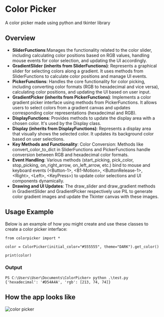 # Color Picker

A color picker made using python and tkinter library

## Overview

- **SliderFunctions**:Manages the functionality related to the color slider, including calculating color positions based on RGB values, handling mouse events for color selection, and updating the UI accordingly.
- **GradientSlider (inherits from SliderFunctions)**: Represents a graphical slider for selecting colors along a gradient. It uses methods from SliderFunctions to calculate color positions and manage UI events.
- **PickerFunctions**: Handles the core functionality for color picking, including converting color formats (RGB to hexadecimal and vice versa), calculating color positions, and updating the UI based on user input.
- **GradientPicker (inherits from PickerFunctions)**: Implements a color gradient picker interface using methods from PickerFunctions. It allows users to select colors from a gradient canvas and updates corresponding color representations (hexadecimal and RGB).
- **DisplayFunctions**: Provides methods to update the display area with a chosen color. It's used by the Display class.
- **Display (inherits from DisplayFunctions)**: Represents a display area that visually shows the selected color. It updates its background color based on user selections.
- **Key Methods and Functionality**: Color Conversion: Methods like convert_color_to_dict in SliderFunctions and PickerFunctions handle conversion between RGB and hexadecimal color formats.
- **Event Handling**: Various methods (start_picking, pick_color, stop_picking, on_right_arrow, on_left_arrow, etc.) bind to mouse and keyboard events (\<Button-1\>, \<B1-Motion\>, \<ButtonRelease-1\>, \<Right\>, \<Left\>, \<KeyPress\>) to update color selections and UI components dynamically.
- **Drawing and UI Updates**: The draw_slider and draw_gradient methods in GradientSlider and GradientPicker respectively use PIL to generate color gradient images and update the Tkinter canvas with these images.

## Usage Example

Below is an example of how you might create and use these classes to create a color picker interface:

```
from colorpicker import *

color = ColorPicker(initial_color="#555555", theme="DARK").get_color()

print(color)
```

### Output

```
PS C:\Users\User\Documents\ColorPicker> python .\test.py
{'hexadecimal': '#D54A4A', 'rgb': [213, 74, 74]}
```

## How the app looks like

![color picker](https://github.com/user-attachments/assets/c315673c-50bf-46f4-97a0-04e849f833d2)
